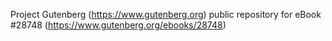 Project Gutenberg (https://www.gutenberg.org) public repository for eBook #28748 (https://www.gutenberg.org/ebooks/28748)
